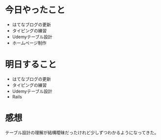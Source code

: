 # 今日やったこと
- はてなブログの更新
- タイピングの練習
- Udemyテーブル設計
- ホームページ制作

# 明日すること
- はてなブログの更新
- タイピングの練習
- Udemyテーブル設計
- Rails

# 感想
テーブル設計の理解が結構曖昧だったけれど少しずつわかるようになってきた。
